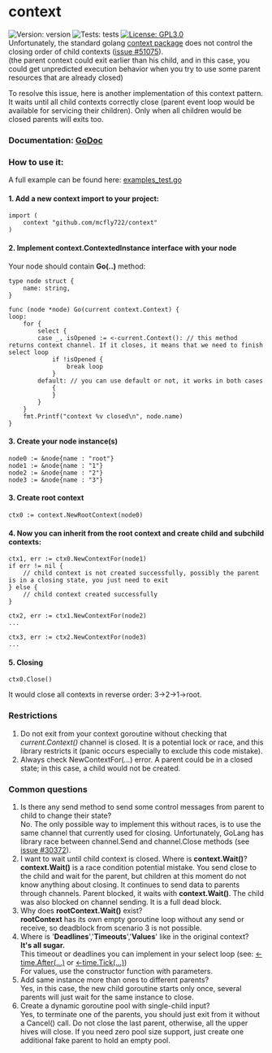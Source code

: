 # context
![Version: version](https://img.shields.io/badge/version-v1.1.1-success.svg)
![Tests: tests](https://img.shields.io/badge/tests-✔11|✘0-success.svg)
[![License: GPL3.0](https://img.shields.io/badge/License-GPL3.0-blue.svg)](https://www.gnu.org/licenses/gpl-3.0.html)
<br>
Unfortunately, the standard golang [context package](https://github.com/golang/go/tree/master/src/context) does not control the closing order of child contexts ([issue #51075](https://github.com/golang/go/issues/51075)).<br>
(the parent context could exit earlier than his child, and in this case, you could get unpredicted execution behavior when you try to use some parent resources that are already closed)

To resolve this issue, here is another implementation of this context pattern.<br>
It waits until all child contexts correctly close (parent event loop would be available for servicing their children). Only when all children would be closed parents will exits too.

### Documentation: [GoDoc](https://pkg.go.dev/github.com/mcfly722/context)

### How to use it:

A full example can be found here: [examples_test.go](https://github.com/mcfly722/context/blob/main/examples_test.go)


#### 1. Add a new context import to your project:
```
import (
	context "github.com/mcfly722/context"
)
```
#### 2. Implement context.ContextedInstance interface with your node
Your node should contain <b>Go(..)</b> method:
```
type node struct {
	name: string,
}

func (node *node) Go(current context.Context) {
loop:
	for {
		select {
		case _, isOpened := <-current.Context(): // this method returns context channel. If it closes, it means that we need to finish select loop
			if !isOpened {
				break loop
			}
		default: // you can use default or not, it works in both cases
			{
			}
		}
	}
	fmt.Printf("context %v closed\n", node.name)
}
```
#### 3. Create your node instance(s)
```
node0 := &node{name : "root"}
node1 := &node{name : "1"}
node2 := &node{name : "2"}
node3 := &node{name : "3"}
```
#### 3. Create root context
```
ctx0 := context.NewRootContext(node0)
```
#### 4. Now you can inherit from the root context and create child and subchild contexts:
```
ctx1, err := ctx0.NewContextFor(node1)
if err != nil {
	// child context is not created successfully, possibly the parent is in a closing state, you just need to exit
} else {
	// child context created successfully
}
```
```
ctx2, err := ctx1.NewContextFor(node2)
...
```
```
ctx3, err := ctx2.NewContextFor(node3)
...
```
#### 5. Closing
```
ctx0.Close()
```
It would close all contexts in reverse order: 3->2->1->root.

### Restrictions
 1. Do not exit from your context goroutine without checking that *current.Context()* channel is closed. It is a potential lock or race, and this library restricts it (panic occurs especially to exclude this code mistake).<br>
 2. Always check NewContextFor(...) error. A parent could be in a closed state; in this case, a child would not be created.<br>

### Common questions
 1. Is there any send method to send some control messages from parent to child to change their state?<br>
 No. The only possible way to implement this without races, is to use the same channel that currently used for closing. Unfortunately, GoLang has library race between channel.Send and channel.Close methods (see [issue #30372](https://github.com/golang/go/issues/30372)).
 2. I want to wait until child context is closed. Where is <b>context.Wait()</b>?<br>
 <b>context.Wait()</b> is a race condition potential mistake. You send close to the child and wait for the parent, but children at this moment do not know anything about closing. It continues to send data to parents through channels. Parent blocked, it waits with <b>context.Wait()</b>. The child was also blocked on channel sending. It is a full dead block.
 3. Why does <b>rootContext.Wait()</b> exist?<br>
 <b>rootContext</b> has its own empty goroutine loop without any send or receive, so deadblock from scenario 3 is not possible.
 4. Where is '<b>Deadlines</b>','<b>Timeouts</b>','<b>Values</b>' like in the original context?<br>
<b>It's all sugar.</b><br>
This timeout or deadlines you can implement in your select loop (see: [<-time.After(...)](https://pkg.go.dev/time#After) or [<-time.Tick(...)](https://pkg.go.dev/time#Tick))<br>
For values, use the constructor function with parameters.<br>
 5. Add same instance more than ones to different parents?<br>
Yes, in this case, the new child goroutine starts only once, several parents will just wait for the same instance to close.<br>
 6. Create a dynamic goroutine pool with single-child input?<br>
Yes, to terminate one of the parents, you should just exit from it without a Cancel() call. Do not close the last parent, otherwise, all the upper hives will close. If you need zero pool size support, just create one additional fake parent to hold an empty pool.<br>